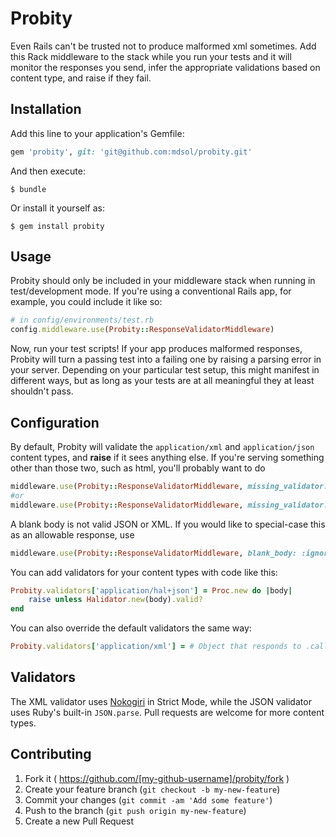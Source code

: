 # Probity

Even Rails can't be trusted not to produce malformed xml sometimes. Add this Rack middleware to the stack while you run your tests and it will monitor the responses you send, infer the appropriate validations based on content type, and raise if they fail.

## Installation

Add this line to your application's Gemfile:

```ruby
gem 'probity', git: 'git@github.com:mdsol/probity.git'
```

And then execute:

    $ bundle

Or install it yourself as:

    $ gem install probity

## Usage

Probity should only be included in your middleware stack when running in test/development mode. If you're using a conventional Rails app, for example, you could include it like so:

```ruby
# in config/environments/test.rb
config.middleware.use(Probity::ResponseValidatorMiddleware)
```

Now, run your test scripts! If your app produces malformed responses, Probity will turn a passing test into a failing one by raising a parsing error in your server. Depending on your particular test setup, this might manifest in different ways, but as long as your tests are at all meaningful they at least shouldn't pass.

## Configuration

By default, Probity will validate the `application/xml` and `application/json` content types, and **raise** if it sees anything else. If you're serving something other than those two, such as html, you'll probably want to do

```ruby
middleware.use(Probity::ResponseValidatorMiddleware, missing_validator: :warn)
#or
middleware.use(Probity::ResponseValidatorMiddleware, missing_validator: :ignore)
```

A blank body is not valid JSON or XML. If you would like to special-case this as an allowable response, use

```ruby
middleware.use(Probity::ResponseValidatorMiddleware, blank_body: :ignore)
```

You can add validators for your content types with code like this:

```ruby
Probity.validators['application/hal+json'] = Proc.new do |body|
	raise unless Halidator.new(body).valid?
end
```
You can also override the default validators the same way:

```ruby
Probity.validators['application/xml'] = # Object that responds to .call(str)
```

## Validators

The XML validator uses [Nokogiri](http://www.nokogiri.org/) in Strict Mode, while the JSON validator uses Ruby's built-in `JSON.parse`. Pull requests are welcome for more content types. 

## Contributing

1. Fork it ( https://github.com/[my-github-username]/probity/fork )
2. Create your feature branch (`git checkout -b my-new-feature`)
3. Commit your changes (`git commit -am 'Add some feature'`)
4. Push to the branch (`git push origin my-new-feature`)
5. Create a new Pull Request
